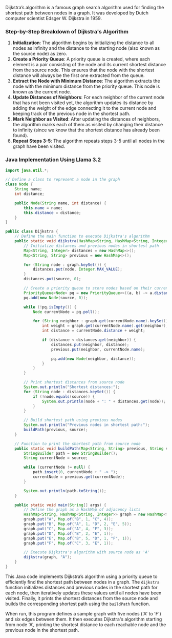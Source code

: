 Dijkstra’s algorithm is a famous graph search algorithm used for finding the shortest path between nodes in a graph. It was developed by Dutch computer scientist Edsger W. Dijkstra in 1959.

### Step-by-Step Breakdown of Dijkstra's Algorithm

1. **Initialization**: The algorithm begins by initializing the distance to all nodes as infinity and the distance to the starting node (also known as the source node) as zero.
2. **Create a Priority Queue**: A priority queue is created, where each element is a pair consisting of the node and its current shortest distance from the source node. This ensures that the node with the shortest distance will always be the first one extracted from the queue.
3. **Extract the Node with Minimum Distance**: The algorithm extracts the node with the minimum distance from the priority queue. This node is known as the current node.
4. **Update Distances of Neighbors**: For each neighbor of the current node that has not been visited yet, the algorithm updates its distance by adding the weight of the edge connecting it to the current node and keeping track of the previous node in the shortest path.
5. **Mark Neighbor as Visited**: After updating the distances of neighbors, the algorithm marks each of them as visited by changing their distance to infinity (since we know that the shortest distance has already been found).
6. **Repeat Steps 3-5**: The algorithm repeats steps 3-5 until all nodes in the graph have been visited.

### Java Implementation Using Llama 3.2

```java
import java.util.*;

// Define a class to represent a node in the graph
class Node {
    String name;
    int distance;

    public Node(String name, int distance) {
        this.name = name;
        this.distance = distance;
    }
}

public class Dijkstra {
    // Define the main function to execute Dijkstra's algorithm
    public static void dijkstra(HashMap<String, HashMap<String, Integer>> graph, String source) {
        // Initialize distances and previous nodes in shortest path
        Map<String, Integer> distances = new HashMap<>();
        Map<String, String> previous = new HashMap<>();

        for (String node : graph.keySet()) {
            distances.put(node, Integer.MAX_VALUE);
        }
        distances.put(source, 0);

        // Create a priority queue to store nodes based on their current shortest distance
        PriorityQueue<Node> pq = new PriorityQueue<>((a, b) -> a.distance - b.distance);
        pq.add(new Node(source, 0));

        while (!pq.isEmpty()) {
            Node currentNode = pq.poll();

            for (String neighbor : graph.get(currentNode.name).keySet()) {
                int weight = graph.get(currentNode.name).get(neighbor);
                int distance = currentNode.distance + weight;

                if (distance < distances.get(neighbor)) {
                    distances.put(neighbor, distance);
                    previous.put(neighbor, currentNode.name);

                    pq.add(new Node(neighbor, distance));
                }
            }
        }

        // Print shortest distances from source node
        System.out.println("Shortest distances:");
        for (String node : distances.keySet()) {
            if (!node.equals(source)) {
                System.out.println(node + ": " + distances.get(node));
            }
        }

        // Build shortest path using previous nodes
        System.out.println("Previous nodes in shortest path:");
        buildPath(previous, source);
    }

    // Function to print the shortest path from source node
    public static void buildPath(Map<String, String> previous, String source) {
        StringBuilder path = new StringBuilder();
        String currentNode = source;

        while (currentNode != null) {
            path.insert(0, currentNode + " -> ");
            currentNode = previous.get(currentNode);
        }

        System.out.println(path.toString());
    }

    public static void main(String[] args) {
        // Define the graph as a HashMap of adjacency lists
        HashMap<String, HashMap<String, Integer>> graph = new HashMap<>();
        graph.put("A", Map.of("B", 1, "C", 4));
        graph.put("B", Map.of("A", 1, "D", 2, "E", 5));
        graph.put("C", Map.of("A", 4, "F", 3));
        graph.put("D", Map.of("B", 2, "E", 1));
        graph.put("E", Map.of("B", 5, "D", 1, "F", 1));
        graph.put("F", Map.of("C", 3, "E", 1));

        // Execute Dijkstra's algorithm with source node as 'A'
        dijkstra(graph, "A");
    }
}
```

This Java code implements Dijkstra’s algorithm using a priority queue to efficiently find the shortest path between nodes in a graph. The `dijkstra` function initializes distances and previous nodes in the shortest path for each node, then iteratively updates these values until all nodes have been visited. Finally, it prints the shortest distances from the source node and builds the corresponding shortest path using the `buildPath` function.

When run, this program defines a sample graph with five nodes ('A' to 'F') and six edges between them. It then executes Dijkstra's algorithm starting from node 'A', printing the shortest distance to each reachable node and the previous node in the shortest path.

